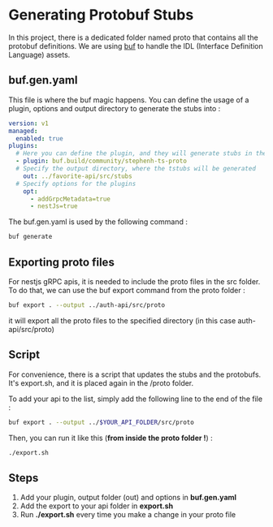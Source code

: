 # Generating Protobuf Stubs

In this project, there is a dedicated folder named proto that contains all the protobuf definitions. We are using [buf](https://buf.build/) to handle the IDL (Interface Definition Language) assets.

## buf.gen.yaml

This file is where the buf magic happens. You can define the usage of a plugin, options and output directory to generate the stubs into :
```yaml
version: v1
managed:
  enabled: true
plugins:
  # Here you can define the plugin, and they will generate stubs in the language of your choice
  - plugin: buf.build/community/stephenh-ts-proto
  # Specify the output directory, where the tstubs will be generated
    out: ../favorite-api/src/stubs
  # Specify options for the plugins
    opt:
      - addGrpcMetadata=true
      - nestJs=true
```

The buf.gen.yaml is used by the following command :
```bash
buf generate
```

## Exporting proto files

For nestjs gRPC apis, it is needed to include the proto files in the src folder. To do that, we can use the buf export command from the proto folder  :
```bash
buf export . --output ../auth-api/src/proto
```

it will export all the proto files to the specified directory (in this case auth-api/src/proto)

## Script 

For convenience, there is a script that updates the stubs and the protobufs. It's export.sh, and it is placed again in the /proto folder.

To add your api to the list, simply add the following line to the end of the file :
```sh
buf export . --output ../$YOUR_API_FOLDER/src/proto
```

Then, you can run it like this (**from inside the proto folder !**) : 
```sh
./export.sh
```

## Steps

1. Add your plugin, output folder (out) and options in **buf.gen.yaml**
2. Add the export to your api folder in **export.sh**
3. Run **./export.sh** every time you make a change in your proto file